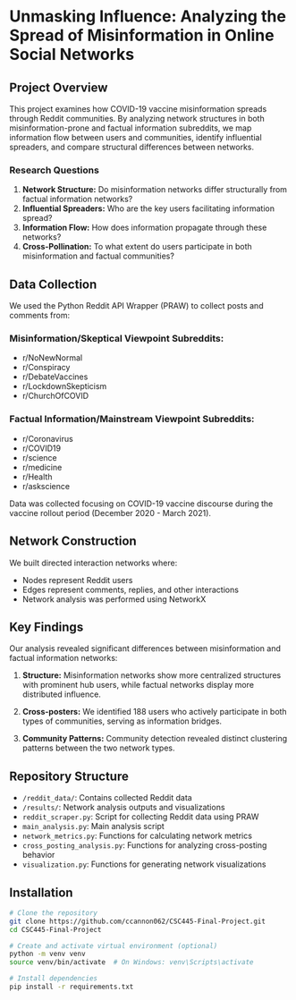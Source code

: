 # Unmasking Influence: Analyzing the Spread of Misinformation in Online Social Networks

## Project Overview

This project examines how COVID-19 vaccine misinformation spreads through Reddit communities. By analyzing network structures in both misinformation-prone and factual information subreddits, we map information flow between users and communities, identify influential spreaders, and compare structural differences between networks.

### Research Questions

1. **Network Structure:** Do misinformation networks differ structurally from factual information networks?
2. **Influential Spreaders:** Who are the key users facilitating information spread?
3. **Information Flow:** How does information propagate through these networks?
4. **Cross-Pollination:** To what extent do users participate in both misinformation and factual communities?

## Data Collection

We used the Python Reddit API Wrapper (PRAW) to collect posts and comments from:

### Misinformation/Skeptical Viewpoint Subreddits:
- r/NoNewNormal
- r/Conspiracy
- r/DebateVaccines
- r/LockdownSkepticism
- r/ChurchOfCOVID

### Factual Information/Mainstream Viewpoint Subreddits:
- r/Coronavirus
- r/COVID19
- r/science
- r/medicine
- r/Health
- r/askscience

Data was collected focusing on COVID-19 vaccine discourse during the vaccine rollout period (December 2020 - March 2021).

## Network Construction

We built directed interaction networks where:
- Nodes represent Reddit users
- Edges represent comments, replies, and other interactions
- Network analysis was performed using NetworkX

## Key Findings

Our analysis revealed significant differences between misinformation and factual information networks:

1. **Structure:** Misinformation networks show more centralized structures with prominent hub users, while factual networks display more distributed influence.

2. **Cross-posters:** We identified 188 users who actively participate in both types of communities, serving as information bridges.

3. **Community Patterns:** Community detection revealed distinct clustering patterns between the two network types.

## Repository Structure

- `/reddit_data/`: Contains collected Reddit data
- `/results/`: Network analysis outputs and visualizations
- `reddit_scraper.py`: Script for collecting Reddit data using PRAW
- `main_analysis.py`: Main analysis script
- `network_metrics.py`: Functions for calculating network metrics
- `cross_posting_analysis.py`: Functions for analyzing cross-posting behavior
- `visualization.py`: Functions for generating network visualizations

## Installation

```bash
# Clone the repository
git clone https://github.com/ccannon062/CSC445-Final-Project.git
cd CSC445-Final-Project

# Create and activate virtual environment (optional)
python -m venv venv
source venv/bin/activate  # On Windows: venv\Scripts\activate

# Install dependencies
pip install -r requirements.txt
